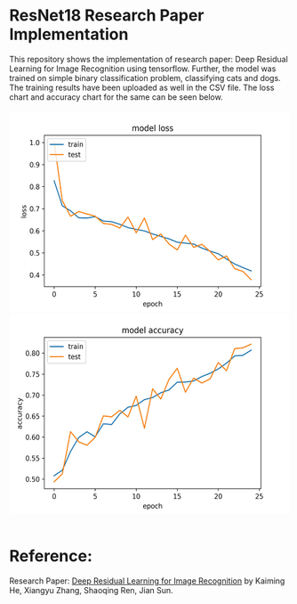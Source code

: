 # ResNet18 Research Paper Implementation

This repository shows the implementation of research paper: Deep Residual Learning for Image Recognition using tensorflow. Further, the model was trained on simple binary classification problem, classifying cats and dogs. The training results have been uploaded as well in the CSV file. The loss chart and accuracy chart for the same can be seen below.<br /><br />
<img src = "https://github.com/Maunil2k/ResNet18-research-paper-implementation/blob/master/model_loss.jpg" height = "360" width = "503">
<img src = "https://github.com/Maunil2k/ResNet18-research-paper-implementation/blob/master/model_accuracy.jpg" height = "360" width = "503"><br /><br />

# Reference:
Research Paper: [Deep Residual Learning for Image Recognition](https://arxiv.org/abs/1512.03385v1) by Kaiming He, Xiangyu Zhang, Shaoqing Ren, Jian Sun.
